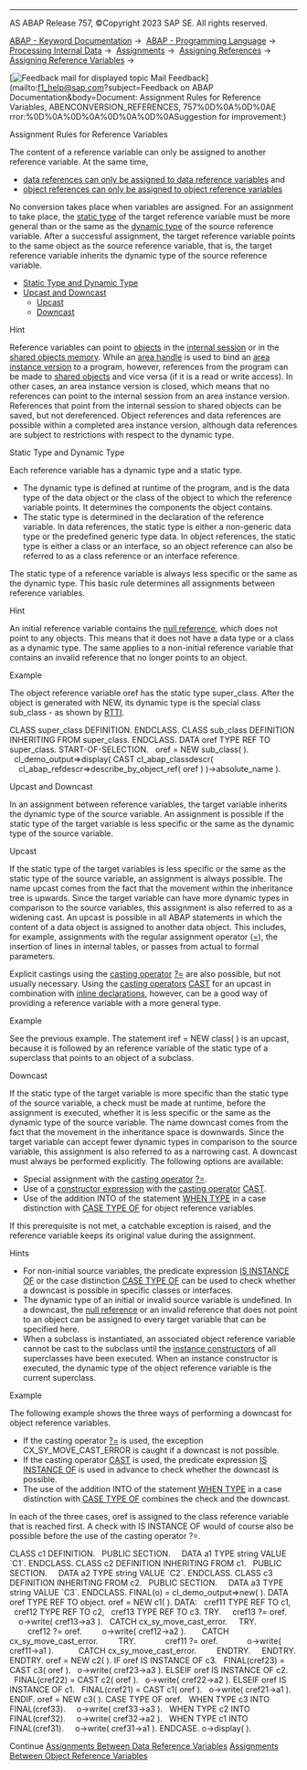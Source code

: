   

* * *

AS ABAP Release 757, ©Copyright 2023 SAP SE. All rights reserved.

[ABAP - Keyword Documentation](javascript:call_link\('abenabap.htm'\)) →  [ABAP - Programming Language](javascript:call_link\('abenabap_reference.htm'\)) →  [Processing Internal Data](javascript:call_link\('abenabap_data_working.htm'\)) →  [Assignments](javascript:call_link\('abenvalue_assignments.htm'\)) →  [Assigning References](javascript:call_link\('abenreference_assignments.htm'\)) →  [Assigning Reference Variables](javascript:call_link\('abenset_references.htm'\)) → 

 [![](Mail.gif?object=Mail.gif&sap-language=EN "Feedback mail for displayed topic") Mail Feedback](mailto:f1_help@sap.com?subject=Feedback on ABAP Documentation&body=Document: Assignment Rules for Reference Variables, ABENCONVERSION_REFERENCES, 757%0D%0A%0D%0AE
rror:%0D%0A%0D%0A%0D%0A%0D%0ASuggestion for improvement:)

Assignment Rules for Reference Variables

The content of a reference variable can only be assigned to another reference variable. At the same time,

-   [data references can only be assigned to data reference variables](javascript:call_link\('abenconversion_references_data.htm'\)) and
-   [object references can only be assigned to object reference variables](javascript:call_link\('abenconversion_references_objects.htm'\))

No conversion takes place when variables are assigned. For an assignment to take place, the [static type](javascript:call_link\('abenstatic_type_glosry.htm'\) "Glossary Entry") of the target reference variable must be more general than or the same as the [dynamic type](javascript:call_link\('abendynamic_type_glosry.htm'\) "Glossary Entry") of the source reference variable. After a successful assignment, the target reference variable points to the same object as the source reference variable, that is, the target reference variable inherits the dynamic type of the source reference variable.

-   [Static Type and Dynamic Type](#@@ITOC@@ABENCONVERSION_REFERENCES_1)
-   [Upcast and Downcast](#@@ITOC@@ABENCONVERSION_REFERENCES_2)
    -   [Upcast](#@@ITOC@@ABENCONVERSION_REFERENCES_3)
    -   [Downcast](#@@ITOC@@ABENCONVERSION_REFERENCES_4)

Hint

Reference variables can point to [objects](javascript:call_link\('abenobject_glosry.htm'\) "Glossary Entry") in the [internal session](javascript:call_link\('abeninternal_session_glosry.htm'\) "Glossary Entry") or in the [shared objects memory](javascript:call_link\('abenshared_objects_memory_glosry.htm'\) "Glossary Entry"). While an [area handle](javascript:call_link\('abenarea_handle_glosry.htm'\) "Glossary Entry") is used to bind an [area instance version](javascript:call_link\('abenarea_instance_version_glosry.htm'\) "Glossary Entry") to a program, however, references from the program can be made to [shared objects](javascript:call_link\('abenshared_objects_glosry.htm'\) "Glossary Entry") and vice versa (if it is a read or write access). In other cases, an area instance version is closed, which means that no references can point to the internal session from an area instance version. References that point from the internal session to shared objects can be saved, but not dereferenced. Object references and data references are possible within a completed area instance version, although data references are subject to restrictions with respect to the dynamic type.

Static Type and Dynamic Type   

Each reference variable has a dynamic type and a static type.

-   The dynamic type is defined at runtime of the program, and is the data type of the data object or the class of the object to which the reference variable points. It determines the components the object contains.
-   The static type is determined in the declaration of the reference variable. In data references, the static type is either a non-generic data type or the predefined generic type data. In object references, the static type is either a class or an interface, so an object reference can also be referred to as a class reference or an interface reference.

The static type of a reference variable is always less specific or the same as the dynamic type. This basic rule determines all assignments between reference variables.

Hint

An initial reference variable contains the [null reference](javascript:call_link\('abennull_reference_glosry.htm'\) "Glossary Entry"), which does not point to any objects. This means that it does not have a data type or a class as a dynamic type. The same applies to a non-initial reference variable that contains an invalid reference that no longer points to an object.

Example

The object reference variable oref has the static type super\_class. After the object is generated with NEW, its dynamic type is the special class sub\_class - as shown by [RTTI](javascript:call_link\('abenrun_time_type_identific_glosry.htm'\) "Glossary Entry").

CLASS super\_class DEFINITION.
ENDCLASS.
CLASS sub\_class DEFINITION INHERITING FROM super\_class.
ENDCLASS.
DATA oref TYPE REF TO super\_class.
START-OF-SELECTION.
  oref = NEW sub\_class( ).
  cl\_demo\_output=>display( CAST cl\_abap\_classdescr(
    cl\_abap\_refdescr=>describe\_by\_object\_ref( oref ) )->absolute\_name ).

Upcast and Downcast   

In an assignment between reference variables, the target variable inherits the dynamic type of the source variable. An assignment is possible if the static type of the target variable is less specific or the same as the dynamic type of the source variable.

Upcast   

If the static type of the target variables is less specific or the same as the static type of the source variable, an assignment is always possible. The name upcast comes from the fact that the movement within the inheritance tree is upwards. Since the target variable can have more dynamic types in comparison to the source variables, this assignment is also referred to as a widening cast. An upcast is possible in all ABAP statements in which the content of a data object is assigned to another data object. This includes, for example, assignments with the regular assignment operator ([\=](javascript:call_link\('abapmove_cast.htm'\))), the insertion of lines in internal tables, or passes from actual to formal parameters.

Explicit castings using the [casting operator](javascript:call_link\('abencasting_operator_glosry.htm'\) "Glossary Entry") [?=](javascript:call_link\('abapmove_cast.htm'\)) are also possible, but not usually necessary. Using the [casting operators](javascript:call_link\('abencasting_operator_glosry.htm'\) "Glossary Entry") [CAST](javascript:call_link\('abenconstructor_expression_cast.htm'\)) for an upcast in combination with [inline declarations](javascript:call_link\('abeninline_declarations.htm'\)), however, can be a good way of providing a reference variable with a more general type.

Example

See the previous example. The statement iref = NEW class( ) is an upcast, because it is followed by an reference variable of the static type of a superclass that points to an object of a subclass.

Downcast   

If the static type of the target variable is more specific than the static type of the source variable, a check must be made at runtime, before the assignment is executed, whether it is less specific or the same as the dynamic type of the source variable. The name downcast comes from the fact that the movement in the inheritance space is downwards. Since the target variable can accept fewer dynamic types in comparison to the source variable, this assignment is also referred to as a narrowing cast. A downcast must always be performed explicitly. The following options are available:

-   Special assignment with the [casting operator](javascript:call_link\('abencasting_operator_glosry.htm'\) "Glossary Entry") [?=](javascript:call_link\('abapmove_cast.htm'\)).
-   Use of a [constructor expression](javascript:call_link\('abenconstructor_expression_glosry.htm'\) "Glossary Entry") with the [casting operator](javascript:call_link\('abencasting_operator_glosry.htm'\) "Glossary Entry") [CAST](javascript:call_link\('abenconstructor_expression_cast.htm'\)).
-   Use of the addition INTO of the statement [WHEN TYPE](javascript:call_link\('abapwhen_type.htm'\)) in a case distinction with [CASE TYPE OF](javascript:call_link\('abapcase_type.htm'\)) for object reference variables.

If this prerequisite is not met, a catchable exception is raised, and the reference variable keeps its original value during the assignment.

Hints

-   For non-initial source variables, the predicate expression [IS INSTANCE OF](javascript:call_link\('abenlogexp_instance_of.htm'\)) or the case distinction [CASE TYPE OF](javascript:call_link\('abapcase_type.htm'\)) can be used to check whether a downcast is possible in specific classes or interfaces.
-   The dynamic type of an initial or invalid source variable is undefined. In a downcast, the [null reference](javascript:call_link\('abennull_reference_glosry.htm'\) "Glossary Entry") or an invalid reference that does not point to an object can be assigned to every target variable that can be specified here.
-   When a subclass is instantiated, an associated object reference variable cannot be cast to the subclass until the [instance constructors](javascript:call_link\('abeninstance_constructor_glosry.htm'\) "Glossary Entry") of all superclasses have been executed. When an instance constructor is executed, the dynamic type of the object reference variable is the current superclass.

Example

The following example shows the three ways of performing a downcast for object reference variables.

-   If the casting operator [?=](javascript:call_link\('abapmove_cast.htm'\)) is used, the exception CX\_SY\_MOVE\_CAST\_ERROR is caught if a downcast is not possible.
-   If the casting operator [CAST](javascript:call_link\('abenconstructor_expression_cast.htm'\)) is used, the predicate expression [IS INSTANCE OF](javascript:call_link\('abenlogexp_instance_of.htm'\)) is used in advance to check whether the downcast is possible.
-   The use of the addition INTO of the statement [WHEN TYPE](javascript:call_link\('abapwhen_type.htm'\)) in a case distinction with [CASE TYPE OF](javascript:call_link\('abapcase_type.htm'\)) combines the check and the downcast.

In each of the three cases, oref is assigned to the class reference variable that is reached first. A check with IS INSTANCE OF would of course also be possible before the use of the casting operator ?=.

CLASS c1 DEFINITION.
  PUBLIC SECTION.
    DATA a1 TYPE string VALUE \`C1\`.
ENDCLASS.
CLASS c2 DEFINITION INHERITING FROM c1.
  PUBLIC SECTION.
    DATA a2 TYPE string VALUE \`C2\`.
ENDCLASS.
CLASS c3 DEFINITION INHERITING FROM c2.
  PUBLIC SECTION.
    DATA a3 TYPE string VALUE \`C3\`.
ENDCLASS.
FINAL(o) = cl\_demo\_output=>new( ).
DATA oref TYPE REF TO object.
oref = NEW c1( ).
DATA:
  cref11 TYPE REF TO c1,
  cref12 TYPE REF TO c2,
  cref13 TYPE REF TO c3.
TRY.
    cref13 ?= oref.
    o->write( cref13->a3 ).
  CATCH cx\_sy\_move\_cast\_error.
    TRY.
        cref12 ?= oref.
        o->write( cref12->a2 ).
      CATCH cx\_sy\_move\_cast\_error.
        TRY.
            cref11 ?= oref.
            o->write( cref11->a1 ).
          CATCH cx\_sy\_move\_cast\_error.
        ENDTRY.
    ENDTRY.
ENDTRY.
oref = NEW c2( ).
IF oref IS INSTANCE OF c3.
  FINAL(cref23) = CAST c3( oref ).
  o->write( cref23->a3 ).
ELSEIF oref IS INSTANCE OF c2.
  FINAL(cref22) = CAST c2( oref ).
  o->write( cref22->a2 ).
ELSEIF oref IS INSTANCE OF c1.
  FINAL(cref21) = CAST c1( oref ).
  o->write( cref21->a1 ).
ENDIF.
oref = NEW c3( ).
CASE TYPE OF oref.
  WHEN TYPE c3 INTO FINAL(cref33).
    o->write( cref33->a3 ).
  WHEN TYPE c2 INTO FINAL(cref32).
    o->write( cref32->a2 ).
  WHEN TYPE c1 INTO FINAL(cref31).
    o->write( cref31->a1 ).
ENDCASE.
o->display( ).

Continue
[Assignments Between Data Reference Variables](javascript:call_link\('abenconversion_references_data.htm'\))
[Assignments Between Object Reference Variables](javascript:call_link\('abenconversion_references_objects.htm'\))